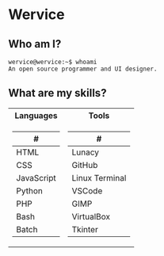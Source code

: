 # Wervice
## Who am I?
```
wervice@wervice:~$ whoami
An open source programmer and UI designer.
```
## What are my skills?
<table>
<tr><th>Languages</th><th>Tools</th></tr>
<tr><td>

|#|
|-|
|HTML|
|CSS|
|JavaScript|
|Python|
|PHP|
|Bash|
|Batch|

</td><td>

|#|
|-|
|Lunacy|
|GitHub|
|Linux Terminal|
|VSCode|
|GIMP|
|VirtualBox|
|Tkinter|

</td></tr> </table>
